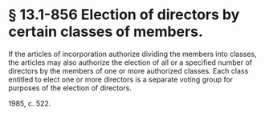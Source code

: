 # § 13.1-856 Election of directors by certain classes of members.

<p>If the articles of incorporation authorize dividing the members into classes, the articles may also authorize the election of all or a specified number of directors by the members of one or more authorized classes. Each class entitled to elect one or more directors is a separate voting group for purposes of the election of directors.</p><p>1985, c. 522.</p>